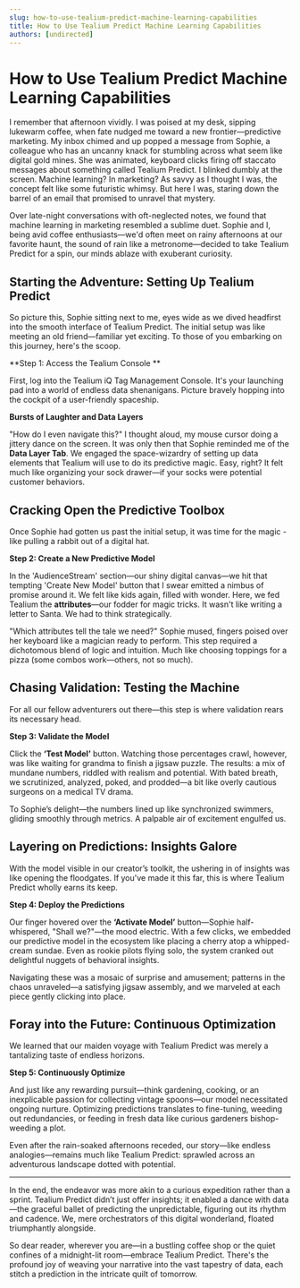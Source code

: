 ```yaml
---
slug: how-to-use-tealium-predict-machine-learning-capabilities
title: How to Use Tealium Predict Machine Learning Capabilities
authors: [undirected]
---
```



# How to Use Tealium Predict Machine Learning Capabilities

I remember that afternoon vividly. I was poised at my desk, sipping lukewarm coffee, when fate nudged me toward a new frontier—predictive marketing. My inbox chimed and up popped a message from Sophie, a colleague who has an uncanny knack for stumbling across what seem like digital gold mines. She was animated, keyboard clicks firing off staccato messages about something called Tealium Predict. I blinked dumbly at the screen. Machine learning? In marketing? As savvy as I thought I was, the concept felt like some futuristic whimsy. But here I was, staring down the barrel of an email that promised to unravel that mystery.

Over late-night conversations with oft-neglected notes, we found that machine learning in marketing resembled a sublime duet. Sophie and I, being avid coffee enthusiasts—we'd often meet on rainy afternoons at our favorite haunt, the sound of rain like a metronome—decided to take Tealium Predict for a spin, our minds ablaze with exuberant curiosity.

## Starting the Adventure: Setting Up Tealium Predict

So picture this, Sophie sitting next to me, eyes wide as we dived headfirst into the smooth interface of Tealium Predict. The initial setup was like meeting an old friend—familiar yet exciting. To those of you embarking on this journey, here's the scoop.

**Step 1: Access the Tealium Console **

First, log into the Tealium iQ Tag Management Console. It's your launching pad into a world of endless data shenanigans. Picture bravely hopping into the cockpit of a user-friendly spaceship.

**Bursts of Laughter and Data Layers**

"How do I even navigate this?" I thought aloud, my mouse cursor doing a jittery dance on the screen. It was only then that Sophie reminded me of the **Data Layer Tab**. We engaged the space-wizardry of setting up data elements that Tealium will use to do its predictive magic. Easy, right? It felt much like organizing your sock drawer—if your socks were potential customer behaviors. 

## Cracking Open the Predictive Toolbox

Once Sophie had gotten us past the initial setup, it was time for the magic - like pulling a rabbit out of a digital hat.

**Step 2: Create a New Predictive Model**

In the 'AudienceStream' section—our shiny digital canvas—we hit that tempting 'Create New Model' button that I swear emitted a nimbus of promise around it. We felt like kids again, filled with wonder. Here, we fed Tealium the **attributes**—our fodder for magic tricks. It wasn't like writing a letter to Santa. We had to think strategically.

"Which attributes tell the tale we need?" Sophie mused, fingers poised over her keyboard like a magician ready to perform. This step required a dichotomous blend of logic and intuition. Much like choosing toppings for a pizza (some combos work—others, not so much).

## Chasing Validation: Testing the Machine

For all our fellow adventurers out there—this step is where validation rears its necessary head.

**Step 3: Validate the Model**

Click the **‘Test Model’** button. Watching those percentages crawl, however, was like waiting for grandma to finish a jigsaw puzzle. The results: a mix of mundane numbers, riddled with realism and potential. With bated breath, we scrutinized, analyzed, poked, and prodded—a bit like overly cautious surgeons on a medical TV drama.

To Sophie’s delight—the numbers lined up like synchronized swimmers, gliding smoothly through metrics. A palpable air of excitement engulfed us.

## Layering on Predictions: Insights Galore

With the model visible in our creator’s toolkit, the ushering in of insights was like opening the floodgates. If you've made it this far, this is where Tealium Predict wholly earns its keep.

**Step 4: Deploy the Predictions**

Our finger hovered over the **‘Activate Model’** button—Sophie half-whispered, "Shall we?"—the mood electric. With a few clicks, we embedded our predictive model in the ecosystem like placing a cherry atop a whipped-cream sundae. Even as rookie pilots flying solo, the system cranked out delightful nuggets of behavioral insights.

Navigating these was a mosaic of surprise and amusement; patterns in the chaos unraveled—a satisfying jigsaw assembly, and we marveled at each piece gently clicking into place.

## Foray into the Future: Continuous Optimization

We learned that our maiden voyage with Tealium Predict was merely a tantalizing taste of endless horizons.

**Step 5: Continuously Optimize**

And just like any rewarding pursuit—think gardening, cooking, or an inexplicable passion for collecting vintage spoons—our model necessitated ongoing nurture. Optimizing predictions translates to fine-tuning, weeding out redundancies, or feeding in fresh data like curious gardeners bishop-weeding a plot.

Even after the rain-soaked afternoons receded, our story—like endless analogies—remains much like Tealium Predict: sprawled across an adventurous landscape dotted with potential.

---

In the end, the endeavor was more akin to a curious expedition rather than a sprint. Tealium Predict didn’t just offer insights; it enabled a dance with data—the graceful ballet of predicting the unpredictable, figuring out its rhythm and cadence. We, mere orchestrators of this digital wonderland, floated triumphantly alongside.

So dear reader, wherever you are—in a bustling coffee shop or the quiet confines of a midnight-lit room—embrace Tealium Predict. There's the profound joy of weaving your narrative into the vast tapestry of data, each stitch a prediction in the intricate quilt of tomorrow.